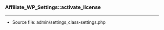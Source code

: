 ### Affiliate_WP_Settings::activate_license

----

- Source file: admin/settings_class-settings.php
